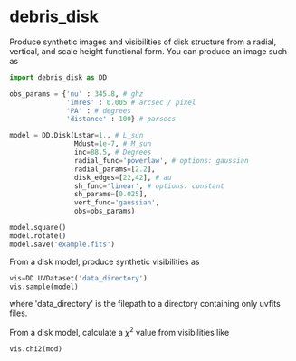 # debris_disk
Produce synthetic images and visibilities of disk structure from a radial, vertical, and scale height functional form. You can produce an image such as

```python
import debris_disk as DD

obs_params = {'nu' : 345.8, # ghz
              'imres' : 0.005 # arcsec / pixel
              'PA' : # degrees
              'distance' : 100} # parsecs

model = DD.Disk(Lstar=1., # L_sun
                Mdust=1e-7, # M_sun
                inc=88.5, # Degrees
                radial_func='powerlaw', # options: gaussian
                radial_params=[2.2],
                disk_edges=[22,42], # au
                sh_func='linear', # options: constant
                sh_params=[0.025],
                vert_func='gaussian',
                obs=obs_params)

model.square()
model.rotate()
model.save('example.fits')
```

From a disk model, produce synthetic visibilities as

```python
vis=DD.UVDataset('data_directory') 
vis.sample(model)
```

where 'data_directory' is the filepath to a directory containing only uvfits
files.

From a disk model, calculate a $`\chi^2`$ value from visibilities like

```python
vis.chi2(mod)
```
